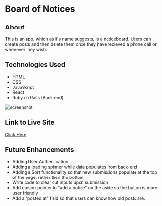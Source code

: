 # Board of Notices

## About

This is an app, which as it's name suggests, is a noticeboard. Users can create posts and then delete them once they have recieved a phone call or whenever they wish.

## Technologies Used

- HTML
- CSS
- JavaScript
- React
- Ruby on Rails (Back-end)

![screenshot](https://i.imgur.com/TzrELko.png)
## Link to Live Site

[Click Here](https://board-of-notices.netlify.app/)

## Future Enhancements

- Adding User Authentication
- Adding a loading spinner while data populates from back-end
- Adding a Sort functionality so that new submissions populate at the top of the page, rather then the bottom
- Write code to clear out inputs upon submission
- Add cursor: pointer to "add a notice" on the aside so the button is more user friendly
- Add a "posted at" field so that users can know how old posts are.